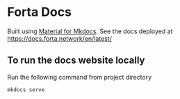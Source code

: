 # Forta Docs

Built using [Material for Mkdocs](https://squidfunk.github.io/mkdocs-material/). See the docs deployed at https://docs.forta.network/en/latest/

## To run the docs website locally

Run the following command from project directory

```
mkdocs serve
```
